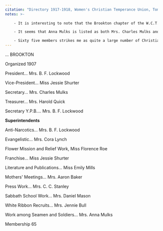 ```yaml
---
citation: "Directory 1917-1918, Women's Christian Temperance Union, Tompkins County, New York, p8. Tompkins County History Center."
notes: >-
    
    - It is interesting to note that the Brookton chapter of the W.C.T.U. was organized in 1907, the same year that Jessie Shurter and Emily Mills were baptized and officially joined the membership roll of Brookton Congregational Church. Emily is listed as Superintendent of Literature and Publications. Many of her neighbors are listed beside her: Jessie Shurter (later Jessie Brewer) Mrs. Dr. B. F. Lockwood, Mrs. Daniel Mason and Anna Mulks.

    - It seems that Anna Mulks is listed as both Mrs. Charles Mulks and Mrs. Anna Mulks? 

    - Sixty five members strikes me as quite a large number of Christian women supporting temperance for such a small area, especially considering there were a number of other chapters very close by, in Danby for example. 
---
```

...
BROOKTON 

Organized 1907

President... Mrs. B. F. Lockwood

Vice-President... Miss Jessie Shurter

Secretary... Mrs. Charles Mulks

Treasurer... Mrs. Harold Quick

Secretary Y.P.B.... Mrs. B. F. Lockwood

**Superintendents**

Anti-Narcotics... Mrs. B. F. Lockwood

Evangelistic... Mrs. Cora Lynch

Flower Mission and Relief Work, Miss Florence Roe

Franchise... Miss Jessie Shurter

Literature and Publications... Miss Emily Mills

Mothers' Meetings... Mrs. Aaron Baker

Press Work... Mrs. C. C. Stanley

Sabbath School Work... Mrs. Daniel Mason

White Ribbon Recruits... Mrs. Jennie Bull

Work among Seamen and Soldiers... Mrs. Anna Mulks

Membership 65 
